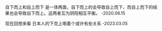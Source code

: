 自下而上和自上而下 是一体两面，自下而上的会导致自上而下，而自上而下的结果也会导致自下而上。这两者互为阴阳相互平衡。 -2020.06.15

现在回想来看 日本人的下克上喝着个或许有些关系 -2023.03.05